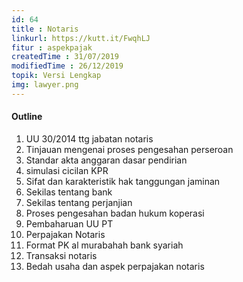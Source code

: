 ```yaml
---
id: 64
title : Notaris
linkurl: https://kutt.it/FwqhLJ
fitur : aspekpajak
createdTime : 31/07/2019
modifiedTime : 26/12/2019
topik: Versi Lengkap
img: lawyer.png
---
```

#### Outline
1. UU 30/2014 ttg jabatan notaris
2. Tinjauan mengenai proses pengesahan perseroan
3. Standar akta anggaran dasar pendirian
4. simulasi cicilan KPR
5. Sifat dan karakteristik hak tanggungan jaminan
6. Sekilas tentang bank
7. Sekilas tentang perjanjian
8. Proses pengesahan badan hukum koperasi
9. Pembaharuan UU PT
10. Perpajakan Notaris
11. Format PK al murabahah bank syariah
12. Transaksi notaris
13. Bedah usaha dan aspek perpajakan notaris